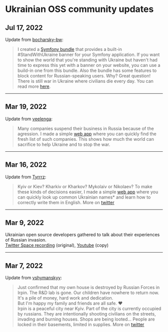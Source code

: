 # Ukrainian OSS community updates

## Jul 17, 2022
Update from [bocharsky-bw](https://github.com/bocharsky-bw):
> I created a [Symfony bundle](https://github.com/bocharsky-bw/stand-with-ukraine-bundle) that provides a built-in
#StandWithUkraine banner for your Symfony application. If you want to show the world that you're standing with Ukraine
but haven't had time to express this yet with a banner on your website, you can use a build-in one from this bundle.
Also the bundle has some features to block content for Russian-speaking users. Why? Great question!
There is still war in Ukraine where civilians die every day. You can read more [here](https://github.com/bocharsky-bw/stand-with-ukraine-bundle#standwithukrainebundle).

---

## Mar 19, 2022
Update from [veelenga](https://github.com/veelenga):
> Many companies suspend their business in Russia because of the agression.
I made a simple [web app](https://rblist.info) where you can quickly find the fresh list of such companies.
This shows how much the world can sacrifice to help Ukraine and to stop the war.

---

## Mar 16, 2022
Update from [Tyrrrz](https://github.com/Tyrrrz):
> Kyiv or Kiev? Kharkiv or Kharkov? Mykolaiv or Nikolaev?
To make these kinds of decisions easier, I made a simple [web app](https://spellingukraine.com/) where you can quickly look up common Ukrainian names* and learn how to correctly write them in English. More on [twitter](https://twitter.com/Tyrrrz/status/1504035025200762883)

---

## Mar 9, 2022
Ukrainian open source developers gathered to talk about their experiences of Russian invasion.  
[Twitter Space recording](https://twitter.com/denysdovhan/status/1501486563842211843) (original), [Youtube](https://www.youtube.com/watch?v=LeG09zu_p_g) (copy)

---

## Mar 7, 2022
Update from [vshymanskyy](https://github.com/vshymanskyy):

> Just confirmed that my own house is destroyed by Russian Forces in Irpin. The R&D lab is gone.
Our children have nowhere to return now. It's a pile of money, hard work and dedication.  
But I'm happy my family and friends are all safe. ❤️  
Irpin is a peaceful city near Kyiv. Part of the city is currently occupied by russians.
They are intentionally shooting civilians on the streets, invading and burning houses. Shops are being looted...
People are locked in their basements, limited in supplies. More on [twitter](https://twitter.com/vshymanskyy/status/1512438413357719564)
